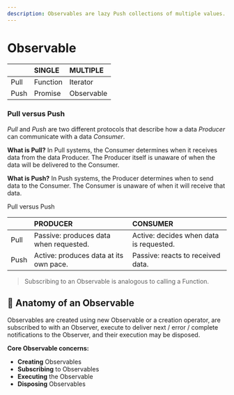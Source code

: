```yaml
---
description: Observables are lazy Push collections of multiple values.
---
```


# Observable

|  | SINGLE | MULTIPLE |
| :--- | :--- | :--- |
| Pull | Function | Iterator |
| Push | Promise | Observable |

### **Pull versus Push**

_Pull_ and _Push_ are two different protocols that describe how a data _Producer_ can communicate with a data _Consumer_.

**What is Pull?** In Pull systems, the Consumer determines when it receives data from the data Producer. The Producer itself is unaware of when the data will be delivered to the Consumer.

**What is Push?** In Push systems, the Producer determines when to send data to the Consumer. The Consumer is unaware of when it will receive that data.

Pull versus Push

|  | PRODUCER | CONSUMER |
| :--- | :--- | :--- |
| Pull | Passive: produces data when requested. | Active: decides when data is requested. |
| Push | Active: produces data at its own pace. | Passive: reacts to received data. |

> Subscribing to an Observable is analogous to calling a Function.

## 🎯 Anatomy of an Observable

Observables are created using new Observable or a creation operator, are subscribed to with an Observer, execute to deliver next / error / complete notifications to the Observer, and their execution may be disposed.

**Core Observable concerns:**

* **Creating** Observables
* **Subscribing** to Observables
* **Executing** the Observable
* **Disposing** Observables

